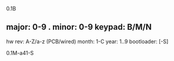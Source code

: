 0.1B

major: 0-9
.
minor: 0-9
keypad: B/M/N
-
hw rev: A-Z/a-z (PCB/wired)
month: 1-C
year: 1..9
bootloader: [-S]


0.1M-a41-S
